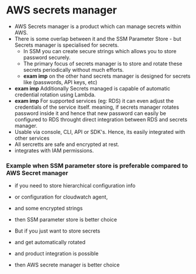 # AWS secrets manager
- AWS Secrets manager is a product which can manage secrets within AWS.
- There is some overlap between it and the SSM Parameter Store - but Secrets manager is specialised for secrets.
  - In SSM you can create secure strings which allows you to store password securely.
  - The primary focus of secrets manager is to store and rotate these secrets periodically without much efforts.
  - **exam imp** on the other hand secrets manager is designed for secrets like (passwords, API keys, etc)
- **exam imp** Additionally Secrets managed is capable of automatic credential rotation using Lambda.
- **exam imp** For supported services (eg: RDS) it can even adjust the credentials of the service itself. meaning, if secrets manager rotates password inside it and hence that new password can easily be configured to RDS throught direct integration between RDS and secrets manager.
- Usable via console, CLI, API or SDK's. Hence, its easily integrated with other services
- All sercretts are safe and encrypted at rest.
- integrates with IAM permissions.

### Example when SSM parameter store is preferable compared to AWS Secret manager
- if you need to store hierarchical configuration info
- or configuration for cloudwatch agent,
- and some encrypted strings
- then SSM parameter store is better choice

- But if you just want to store secrets 
- and get automatically rotated
- and product integration is possible
- then AWS secrete manager is better choice
